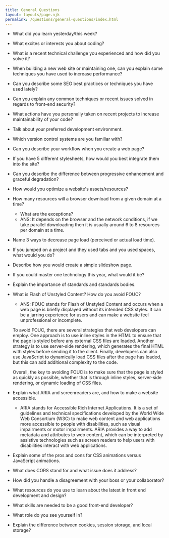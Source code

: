 ```yaml
---
title: General Questions
layout: layouts/page.njk
permalink: /questions/general-questions/index.html
---
```


- What did you learn yesterday/this week?
- What excites or interests you about coding?
- What is a recent technical challenge you experienced and how did you solve it?
- When building a new web site or maintaining one, can you explain some techniques you have used to increase performance?
- Can you describe some SEO best practices or techniques you have used lately?
- Can you explain any common techniques or recent issues solved in regards to front-end security?
- What actions have you personally taken on recent projects to increase maintainability of your code?
- Talk about your preferred development environment.
- Which version control systems are you familiar with?
- Can you describe your workflow when you create a web page?
- If you have 5 different stylesheets, how would you best integrate them into the site?
- Can you describe the difference between progressive enhancement and graceful degradation?
- How would you optimize a website's assets/resources?
- How many resources will a browser download from a given domain at a time?
  - What are the exceptions?
  - ANS: It depends on the browser and the network conditions, if we take parallel downloading then it is usually around 6 to 8
    resources per domain at a time.
- Name 3 ways to decrease page load (perceived or actual load time).
- If you jumped on a project and they used tabs and you used spaces, what would you do?
- Describe how you would create a simple slideshow page.
- If you could master one technology this year, what would it be?
- Explain the importance of standards and standards bodies.
- What is Flash of Unstyled Content? How do you avoid FOUC?

  - ANS: FOUC stands for Flash of Unstyled Content and occurs when a web page is briefly displayed without its intended CSS styles. It can be a jarring experience for users and can make a website feel unprofessional or incomplete.

  To avoid FOUC, there are several strategies that web developers can employ. One approach is to use inline styles in the HTML to ensure that the page is styled before any external CSS files are loaded. Another strategy is to use server-side rendering, which generates the final HTML with styles before sending it to the client. Finally, developers can also use JavaScript to dynamically load CSS files after the page has loaded, but this can add additional complexity to the code.

  Overall, the key to avoiding FOUC is to make sure that the page is styled as quickly as possible, whether that is through inline styles, server-side rendering, or dynamic loading of CSS files.

- Explain what ARIA and screenreaders are, and how to make a website accessible.
  - ARIA stands for Accessible Rich Internet Applications. It is a set of guidelines and technical specifications developed by the World Wide Web Consortium (W3C) to make web content and web applications more accessible to people with disabilities, such as visual impairments or motor impairments. ARIA provides a way to add metadata and attributes to web content, which can be interpreted by assistive technologies such as screen readers to help users with disabilities interact with web applications.
- Explain some of the pros and cons for CSS animations versus JavaScript animations.
- What does CORS stand for and what issue does it address?
- How did you handle a disagreement with your boss or your collaborator?
- What resources do you use to learn about the latest in front end development and design?
- What skills are needed to be a good front-end developer?
- What role do you see yourself in?
- Explain the difference between cookies, session storage, and local storage?
